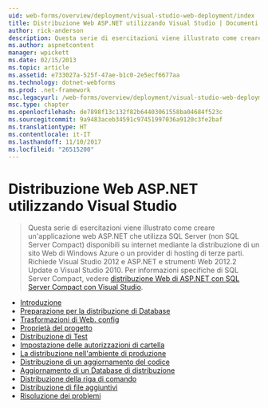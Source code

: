 ```yaml
---
uid: web-forms/overview/deployment/visual-studio-web-deployment/index
title: Distribuzione Web ASP.NET utilizzando Visual Studio | Documenti Microsoft
author: rick-anderson
description: Questa serie di esercitazioni viene illustrato come creare un'applicazione web ASP.NET che utilizza SQL Server (non SQL Server Compact) disponibili su internet mediante la distribuzione t...
ms.author: aspnetcontent
manager: wpickett
ms.date: 02/15/2013
ms.topic: article
ms.assetid: e733027a-525f-47ae-b1c0-2e5ecf6677aa
ms.technology: dotnet-webforms
ms.prod: .net-framework
msc.legacyurl: /web-forms/overview/deployment/visual-studio-web-deployment
msc.type: chapter
ms.openlocfilehash: de7898f13c132f82b64403061558ba04684f523c
ms.sourcegitcommit: 9a9483aceb34591c97451997036a9120c3fe2baf
ms.translationtype: HT
ms.contentlocale: it-IT
ms.lasthandoff: 11/10/2017
ms.locfileid: "26515200"
---
```

<a name="aspnet-web-deployment-using-visual-studio"></a>Distribuzione Web ASP.NET utilizzando Visual Studio
====================
> Questa serie di esercitazioni viene illustrato come creare un'applicazione web ASP.NET che utilizza SQL Server (non SQL Server Compact) disponibili su internet mediante la distribuzione di un sito Web di Windows Azure o un provider di hosting di terze parti. Richiede Visual Studio 2012 e ASP.NET e strumenti Web 2012.2 Update o Visual Studio 2010. Per informazioni specifiche di SQL Server Compact, vedere [distribuzione Web di ASP.NET con SQL Server Compact con Visual Studio](../../older-versions-getting-started/deployment-to-a-hosting-provider/deployment-to-a-hosting-provider-introduction-1-of-12.md).


- [Introduzione](introduction.md)
- [Preparazione per la distribuzione di Database](preparing-databases.md)
- [Trasformazioni di Web. config](web-config-transformations.md)
- [Proprietà del progetto](project-properties.md)
- [Distribuzione di Test](deploying-to-iis.md)
- [Impostazione delle autorizzazioni di cartella](setting-folder-permissions.md)
- [La distribuzione nell'ambiente di produzione](deploying-to-production.md)
- [Distribuzione di un aggiornamento del codice](deploying-a-code-update.md)
- [Aggiornamento di un Database di distribuzione](deploying-a-database-update.md)
- [Distribuzione della riga di comando](command-line-deployment.md)
- [Distribuzione di file aggiuntivi](deploying-extra-files.md)
- [Risoluzione dei problemi](troubleshooting.md)
